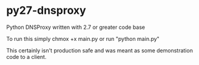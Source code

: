 py27-dnsproxy
=============

Python DNSProxy written with 2.7 or greater code base

To run this simply chmox +x main.py or run "python main.py"

This certainly isn't production safe and was meant as some demonstration code to a client.
